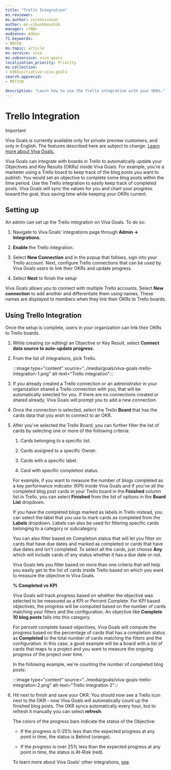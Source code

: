 ```yaml
---
title: "Trello Integration"
ms.reviewer: 
ms.author: vsreenivasan
author: ms-vikashkoushik
manager: <TBD>
audience: Admin
f1.keywords:
- NOCSH
ms.topic: article
ms.service: viva
ms.subservice: viva-goals
localization_priority: Priority
ms.collection:  
- m365initiative-viva-goals
search.appverid:
- MET150

description: "Learn how to use the Trello integration with your OKRs."
---
```


# Trello Integration

> [!IMPORTANT]
> Viva Goals is currently available only for private preview customers, and only in English. The features described here are subject to change. [Learn more about Viva Goals.](https://go.microsoft.com/fwlink/?linkid=2189933)

Viva Goals can integrate with boards in Trello to automatically update your Objectives and Key Results (OKRs) inside Viva Goals. For example, you're a marketer using a Trello board to keep track of the blog posts you want to publish. You would set an objective to complete some blog posts within the time period. Use the Trello integration to easily keep track of completed posts. Viva Goals will sync the values for you and chart your progress toward the goal, thus saving time while keeping your OKRs current.

## Setting up

An admin can set up the Trello integration on Viva Goals. To do so:

1. Navigate to Viva Goals’ integrations page through **Admin -> Integrations**.

2. **Enable** the Trello integration.

3. Select **New Connection** and in the popup that follows, sign into your Trello account. Next, configure Trello connections that can be used by Viva Goals users to link their OKRs and update progress.

4. Select **Next** to finish the setup

Viva Goals allows you to connect with multiple Trello accounts. Select **New connection** to add another and differentiate them using names. These names are displayed to members when they link their OKRs to Trello boards.

## Using Trello Integration

Once the setup is complete, users in your organization can link their OKRs to Trello boards.

1. While creating (or editing) an Objective or Key Result, select **Connect data source to auto-update progress**.

2. From the list of integrations, pick Trello.

    :::image type="content" source="../media/goals/viva-goals-trello-integration-1.png" alt-text="Trello integration":::

3. If you already created a Trello connection or an administrator in your organization shared a Trello connection with you, that will be automatically selected for you. If there are no connections created or shared already, Viva Goals will prompt you to add a new connection.

4. Once the connection is selected, select the Trello **Board** that has the cards data that you wish to connect to an OKR.

5. After you've selected the Trello Board, you can further filter the list of cards by selecting one or more of the following criteria:

    1. Cards belonging to a specific list.

    2. Cards assigned to a specific Owner.

    3. Cards with a specific label.

    4. Card with specific completion status.

    For example, if you want to measure the number of blogs completed as a key performance indicator (KPI) inside Viva Goals and if you've all the completed blog post cards in your Trello board in the **Finished** column list in Trello, you can select **Finished** from the list of options in the **Board List** dropdown.

    If you have the completed blogs marked as labels in Trello instead, you can select the label that you use to mark cards as completed from the **Labels** dropdown. Labels can also be used for filtering specific cards belonging to a category or subcategory.

    You can also filter based on Completion status that will let you filter on cards that have due dates and marked as completed or cards that have due dates and isn't completed. To select all the cards, just choose **Any** which will include cards of any status whether it has a due date or not.

    Viva Goals lets you filter based on more than one criteria that will help you easily get to the list of cards inside Trello based on which you want to measure the objective in Viva Goals.

    **% Completed vs KPI**

    Viva Goals will track progress based on whether the objective was selected to be measured as a KPI or Percent Complete. For KPI based objectives, the progress will be computed based on the number of cards matching your filters and the configuration. An objective like **Complete 10 blog posts** falls into this category.

    For percent complete based objectives, Viva Goals will compute the progress based on the percentage of cards that has a completion status as **Completed** to the total number of cards matching the filters and the configuration. In this case, a good example will be a board with a list of cards that maps to a project and you want to measure the ongoing progress of the project over time.

    In the following example, we're counting the number of completed blog posts:

    :::image type="content" source="../media/goals/viva-goals-trello-integration-2.png" alt-text="Trello integration 2":::

6. Hit next to finish and save your OKR. You should now see a Trello icon next to the OKR - now Viva Goals will automatically count up the finished blog posts. The OKR syncs automatically every hour, but to refresh it manually you can select **refresh**.

    The colors of the progress bars indicate the status of the Objective:

    - If the progress is 0-25% less than the expected progress at any point in time, the status is Behind (orange).

    - If the progress is over 25% less than the expected progress at any point in time, the status is At-Risk (red).

    To learn more about Viva Goals’ other integrations, [see](http://help.gotoally.com/integrations).
